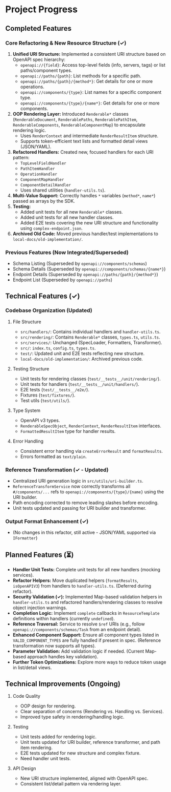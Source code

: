 # Project Progress

## Completed Features

### Core Refactoring & New Resource Structure (✓)

1.  **Unified URI Structure:** Implemented a consistent URI structure based on OpenAPI spec hierarchy:
    - `openapi://{field}`: Access top-level fields (info, servers, tags) or list paths/component types.
    - `openapi://paths/{path}`: List methods for a specific path.
    - `openapi://paths/{path}/{method*}`: Get details for one or more operations.
    - `openapi://components/{type}`: List names for a specific component type.
    - `openapi://components/{type}/{name*}`: Get details for one or more components.
2.  **OOP Rendering Layer:** Introduced `Renderable*` classes (`RenderableDocument`, `RenderablePaths`, `RenderablePathItem`, `RenderableComponents`, `RenderableComponentMap`) to encapsulate rendering logic.
    - Uses `RenderContext` and intermediate `RenderResultItem` structure.
    - Supports token-efficient text lists and formatted detail views (JSON/YAML).
3.  **Refactored Handlers:** Created new, focused handlers for each URI pattern:
    - `TopLevelFieldHandler`
    - `PathItemHandler`
    - `OperationHandler`
    - `ComponentMapHandler`
    - `ComponentDetailHandler`
    - Uses shared utilities (`handler-utils.ts`).
4.  **Multi-Value Support:** Correctly handles `*` variables (`method*`, `name*`) passed as arrays by the SDK.
5.  **Testing:**
    - Added unit tests for all new `Renderable*` classes.
    - Added unit tests for all new handler classes.
    - Added E2E tests covering the new URI structure and functionality using `complex-endpoint.json`.
6.  **Archived Old Code:** Moved previous handler/test implementations to `local-docs/old-implementation/`.

### Previous Features (Now Integrated/Superseded)

- Schema Listing (Superseded by `openapi://components/schemas`)
- Schema Details (Superseded by `openapi://components/schemas/{name*}`)
- Endpoint Details (Superseded by `openapi://paths/{path}/{method*}`)
- Endpoint List (Superseded by `openapi://paths`)

## Technical Features (✓)

### Codebase Organization (Updated)

1. File Structure

   - `src/handlers/`: Contains individual handlers and `handler-utils.ts`.
   - `src/rendering/`: Contains `Renderable*` classes, `types.ts`, `utils.ts`.
   - `src/services/`: Unchanged (SpecLoader, Formatters, Transformer).
   - `src/`: `index.ts`, `config.ts`, `types.ts`.
   - `test/`: Updated unit and E2E tests reflecting new structure.
   - `local-docs/old-implementation/`: Archived previous code.

2. Testing Structure

   - Unit tests for rendering classes (`test/__tests__/unit/rendering/`).
   - Unit tests for handlers (`test/__tests__/unit/handlers/`).
   - E2E tests (`test/__tests__/e2e/`).
   - Fixtures (`test/fixtures/`).
   - Test utils (`test/utils/`).

3. Type System

   - OpenAPI v3 types.
   - `RenderableSpecObject`, `RenderContext`, `RenderResultItem` interfaces.
   - `FormattedResultItem` type for handler results.

4. Error Handling
   - Consistent error handling via `createErrorResult` and `formatResults`.
   - Errors formatted as `text/plain`.

### Reference Transformation (✓ - Updated)

- Centralized URI generation logic in `src/utils/uri-builder.ts`.
- `ReferenceTransformService` now correctly transforms all `#/components/...` refs to `openapi://components/{type}/{name}` using the URI builder.
- Path encoding corrected to remove leading slashes before encoding.
- Unit tests updated and passing for URI builder and transformer.

### Output Format Enhancement (✓)

- (No changes in this refactor, still active - JSON/YAML supported via `IFormatter`)

## Planned Features (⏳)

- **Handler Unit Tests:** Complete unit tests for all new handlers (mocking services).
- **Refactor Helpers:** Move duplicated helpers (`formatResults`, `isOpenAPIV3`) from handlers to `handler-utils.ts`. (Deferred during refactor).
- **Security Validation (✓):** Implemented Map-based validation helpers in `handler-utils.ts` and refactored handlers/rendering classes to resolve object injection warnings.
- **Completion Logic:** Implement `complete` callbacks in `ResourceTemplate` definitions within handlers (currently `undefined`).
- **Reference Traversal:** Service to resolve `$ref` URIs (e.g., follow `openapi://components/schemas/Task` from an endpoint detail).
- **Enhanced Component Support:** Ensure all component types listed in `VALID_COMPONENT_TYPES` are fully handled if present in spec. (Reference transformation now supports all types).
- **Parameter Validation:** Add validation logic if needed. (Current Map-based approach handles key validation).
- **Further Token Optimizations:** Explore more ways to reduce token usage in list/detail views.

## Technical Improvements (Ongoing)

1. Code Quality

   - OOP design for rendering.
   - Clear separation of concerns (Rendering vs. Handling vs. Services).
   - Improved type safety in rendering/handling logic.

2. Testing

   - Unit tests added for rendering logic.
   - Unit tests updated for URI builder, reference transformer, and path item rendering.
   - E2E tests updated for new structure and complex fixture.
   - Need handler unit tests.

3. API Design
   - New URI structure implemented, aligned with OpenAPI spec.
   - Consistent list/detail pattern via rendering layer.
